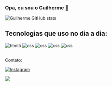 ### Opa, eu sou o Guilherme 👾

![Guilherme GitHub stats](https://github-readme-stats.vercel.app/api?username=Gbzzz&show_icons=true&theme=dracula&count_private=true)

## Tecnologias que uso no dia a dia:

<div>
   <img align="center" alt="html5" src="https://img.shields.io/badge/HTML5-E34F26?style=for-the-badge&logo=html5&logoColor=white" />
   <img align="center" alt="css" src="https://img.shields.io/badge/CSS3-1572B6?style=for-the-badge&logo=css3&logoColor=white" />
   <img align="center" alt="css" src="https://img.shields.io/badge/PHP-777BB4?style=for-the-badge&logo=php&logoColor=white" />
   <img align="center" alt="css" src="https://img.shields.io/badge/Laravel-FF2D20?style=for-the-badge&logo=laravel&logoColor=white" />
   <img align="center" alt="css" src="https://img.shields.io/badge/SQLite-07405E?style=for-the-badge&logo=sqlite&logoColor=white" />
</div>

<br>

Contato:

[![Instagram](https://img.shields.io/badge/Instagram-E4405F?style=for-the-badge&logo=instagram&logoColor=white)](https://z-p3.www.instagram.com/guilhermebraz.p/)

<a href = "mailto:guilhermebraz089@gmail.com"><img src="https://img.shields.io/badge/Gmail-D14836?style=for-the-badge&logo=gmail&logoColor=white" target="_blank"></a>
